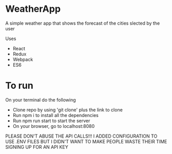 # WeatherApp

A simple weather app that shows the forecast of the cities slected by the user

Uses
- React
- Redux
- Webpack
- ES6


# To run
On your terminal do the following
- Clone repo by using 'git clone' plus the link to clone
- Run npm i to install all the dependencies
- Run npm run start to start the server
- On your browser, go to localhost:8080



PLEASE DON'T ABUSE THE API CALLS!!!
I ADDED CONFIGURATION TO USE .ENV FILES BUT I DIDN'T WANT TO MAKE PEOPLE 
WASTE THEIR TIME SIGNING UP FOR AN API KEY

